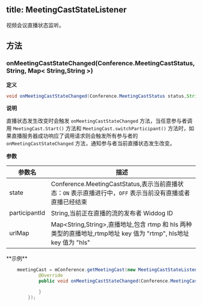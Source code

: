 
title: MeetingCastStateListener
---

视频会议直播状态监听。

## 方法

### onMeetingCastStateChanged(Conference.MeetingCastStatus,String, Map&lt; String,String &gt;)

**定义**   

```java
void onMeetingCastStateChanged(Conference.MeetingCastStatus status,String participantId, Map< String,String > urlMap)
```

**说明**

直播状态发生改变时会触发 `onMeetingCastStateChanged` 方法，当任意参与者调用 `MeetingCast.Start()` 方法和 `MeetingCast.switchParticipant()` 方法时，如果直播服务器成功响应了调用请求则会触发所有参与者的 `onMeetingCastStateChanged` 方法，通知参与者当前直播状态发生改变。

**参数**

| 参数名 | 描述 |
|---|---|
|state|Conference.MeetingCastStatus,表示当前直播状态：`ON` 表示直播进行中，`OFF` 表示当前没有直播或者直播已经结束|
|participantId|String,当前正在直播的流的发布者 Widdog ID|
|urlMap|Map&lt;String,String&gt;,直播地址,包含 rtmp 和 hls 两种类型的直播地址,rtmp地址 key 值为 "rtmp", hls地址 key 值为 "hls"|

<span id="onStarted" />
**示例**

```java
	meetingCast = mConference.getMeetingCast(new MeetingCastStateListener() {
            @Override
            public void onMeetingCastStateChanged(Conference.MeetingCastStatus status, String participantId, Map<String, String> urlMap) {

            }
        });
```

</br>


